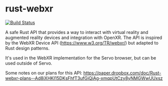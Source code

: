 # rust-webxr

[![Build Status](https://github.com/servo/webxr/actions/workflows/rust.yml/badge.svg)](https://github.com/servo/webxr/actions)

A safe Rust API that provides a way to interact with virtual reality and
augmented reality devices and integration with OpenXR. The API is inspired by
the WebXR Device API (https://www.w3.org/TR/webxr/) but adapted to Rust design
patterns.

It's used in the WebXR implementation for the Servo browser, but can be used
outside of Servo.

Some notes on our plans for this API:
https://paper.dropbox.com/doc/Rust-webxr-plans--Ad8iXHKI15DKsFhfT3ufGiQiAg-xmqpUtCzy8yNMGWwUUxsz
